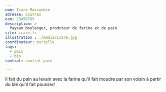 ```yaml
---
nom: Icare Massoubre
adresse: Coutras
osm: 23456789
description: >
  Paysan boulanger, prodcteur de farine et de pain
site: icare.fr
illustration : ./media/icare.jpg
coordinateur: murielle
tags:
  - pain
  - bio
contrat: contrat-pain

---
```


Il fait du pain au levain avec la farine qu'il fait moudre par son voisin à partir du blé qu'il fait pousser/